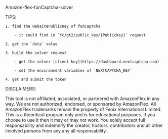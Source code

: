 Amazon-flex-funCaptcha-solver

TIPS:

    1. find the websitePublicKey of funCaptcha
    
        - it could find in `fc/gt2/public_key/{PublicKey}` request
        
    2. get the `data` value
    
    3. build the solver request
    
        - get the solver [client key](https://dashboard.nextcaptcha.com)
        
        - set the environment variables of `NEXTCAPTCHA_KEY` 
        
    4. get and submit the token

DISCLAIMERS:

This tool is not affiliated, associated, or partnered with AmazonFlex in any way. We are not authorized, endorsed, or sponsored by AmazonFlex. All AmazonFlex trademarks remain the property of Fenix International Limited.
This is a theoritical program only and is for educational purposes. If you choose to use it then it may or may not work. You solely accept full responsability and indemnify the creator, hostors, contributors and all other involved persons from any any all responsability.
